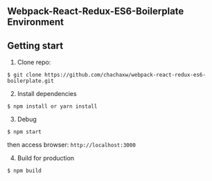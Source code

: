 
## Webpack-React-Redux-ES6-Boilerplate Environment

## Getting start

  1. Clone repo:
  ```
  $ git clone https://github.com/chachaxw/webpack-react-redux-es6-boilerplate.git
  ```

  2. Install dependencies
  ```
  $ npm install or yarn install
  ```

  3. Debug
  ```
  $ npm start
  ```
  then access browser: `http://localhost:3000`

  4. Build for production
  ```
  $ npm build
  ```
